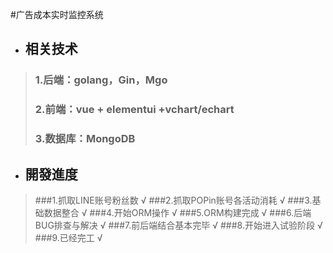 #广告成本实时监控系统
 + ## 相关技术
>### 1.后端：golang，Gin，Mgo
>### 2.前端：vue + elementui +vchart/echart
>### 3.数据库：MongoDB
+ ## 開發進度
>###1.抓取LINE账号粉丝数 √
>###2.抓取POPin账号各活动消耗 √
>###3.基础数据整合 √
>###4.开始ORM操作 √
>###5.ORM构建完成 √
>###6.后端BUG排查与解决 √
>###7.前后端结合基本完毕 √
>###8.开始进入试验阶段 √
>###9.已经完工 √
